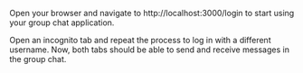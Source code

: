 Open your browser and navigate to http://localhost:3000/login to start using your group chat application.

Open an incognito tab and repeat the process to log in with a different username. Now, both tabs should be able to send and receive messages in the group chat.
